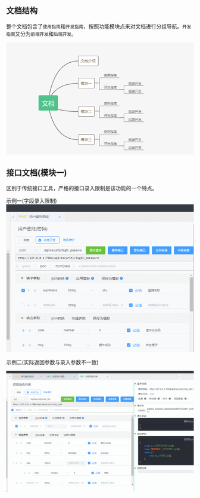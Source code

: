 
## 文档结构

整个文档包含了`使用指南`和`开发指南`，按照功能模块点来对文档进行分组导航。`开发指南`又分为`前端开发`和`后端开发`。

![文档结构](../.vuepress/public/imgs/introduction/a.png)

## 接口文档(模块一)

区别于传统接口工具，严格的接口录入限制是该功能的一个特点。

示例一(字段录入限制)
![字段录入限制](../.vuepress/public/imgs/introduction/b.gif)

示例二(实际返回参数与录入参数不一致)

![实际返回参数与录入参数不一致](../.vuepress/public/imgs/introduction/c.gif)
